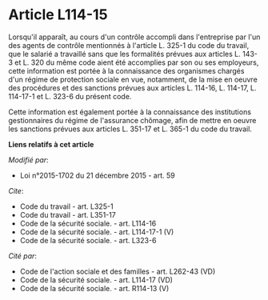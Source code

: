 # Article L114-15

Lorsqu'il apparaît, au cours d'un contrôle accompli dans l'entreprise par l'un des agents de contrôle mentionnés à l'article
L. 325-1 du code du travail, que le salarié a travaillé sans que les formalités prévues aux articles L. 143-3 et L. 320 du
même code aient été accomplies par son ou ses employeurs, cette information est portée à la connaissance des organismes
chargés d'un régime de protection sociale en vue, notamment, de la mise en oeuvre des procédures et des sanctions prévues aux
articles L. 114-16, L. 114-17, L. 114-17-1 et L. 323-6 du présent code. 

Cette information est également portée à la connaissance des institutions gestionnaires du régime de l'assurance chômage,
afin de mettre en oeuvre les sanctions prévues aux articles L. 351-17 et L. 365-1 du code du travail.

**Liens relatifs à cet article**

_Modifié par_:

  - Loi n°2015-1702 du 21 décembre 2015 - art. 59

_Cite_:

  - Code du travail - art. L325-1
  - Code du travail - art. L351-17
  - Code de la sécurité sociale. - art. L114-16
  - Code de la sécurité sociale. - art. L114-17-1 (V)
  - Code de la sécurité sociale. - art. L323-6

_Cité par_:

  - Code de l'action sociale et des familles - art. L262-43 (VD)
  - Code de la sécurité sociale. - art. L114-17 (VD)
  - Code de la sécurité sociale. - art. R114-13 (V)
